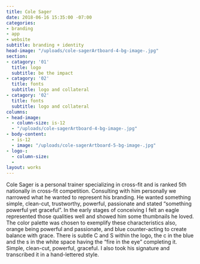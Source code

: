 ```yaml
---
title: Cole Sager
date: 2018-06-16 15:35:00 -07:00
categories:
- branding
- app
- website
subtitle: branding + identity
head-image: "/uploads/cole-sagerArtboard-4-bg-image-.jpg"
section:
- catagory: '01'
  title: logo
  subtitle: be the impact
- catagory: '02'
  title: fonts
  subtitle: logo and collateral
- catagory: '02'
  title: fonts
  subtitle: logo and collateral
columns:
- head-image:
  - column-size: is-12
  - "/uploads/cole-sagerArtboard-4-bg-image-.jpg"
- body-content:
  - is-12
  - image: "/uploads/cole-sagerArtboard-5-bg-image-.jpg"
- logo-:
  - column-size: 
  - 
layout: works
---
```


Cole Sager is a personal trainer specializing in cross-fit and is ranked 5th nationally in cross-fit competition. Consulting with him personally we narrowed what he wanted to represent his branding. He wanted something simple, clean-cut, trustworthy, powerful, passionate and stated “something powerful yet graceful”. In the early stages of conceiving I felt an eagle represented those qualities well and showed him some thumbnails he loved. The color palette was chosen to exemplify these characteristics also, orange being powerful and passionate, and blue counter-acting to create balance with grace. There is subtle C and S within the logo, the c in the blue and the s in the white space having the “fire in the eye” completing it. Simple, clean-cut, powerful, graceful. I also took his signature and transcribed it in a hand-lettered style.